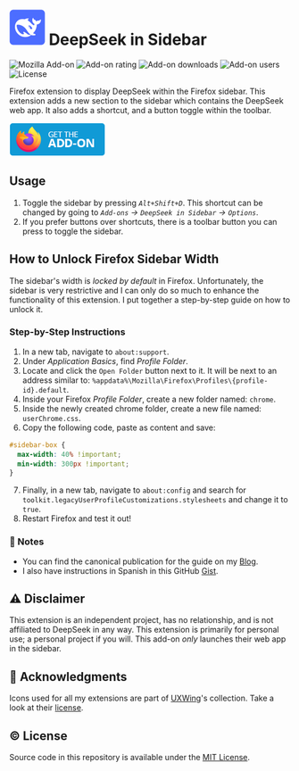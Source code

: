 # <img src="src/icons/deepseek.png" width="64" height="64" /> DeepSeek in Sidebar

![Mozilla Add-on](https://img.shields.io/amo/v/{28b7b9b8-aab9-4034-8628-26d955bf7713})
![Add-on rating](https://img.shields.io/amo/rating/{28b7b9b8-aab9-4034-8628-26d955bf7713})
![Add-on downloads](https://img.shields.io/amo/dw/{28b7b9b8-aab9-4034-8628-26d955bf7713})
![Add-on users](https://img.shields.io/amo/users/{28b7b9b8-aab9-4034-8628-26d955bf7713})
![License](https://img.shields.io/github/license/NotiLo-A/firefox-deepseek-in-sidebar)

Firefox extension to display DeepSeek within the Firefox sidebar. This extension adds a new section to the sidebar which contains the DeepSeek web app. It also adds a shortcut, and a button toggle within the toolbar.

[![Get the Addon](https://raw.githubusercontent.com/semanticdata/text-revealer-firefox-extension/master/firefox.png)](https://addons.mozilla.org/en-US/firefox/addon/chatgpt-in-sidebar/)

## Usage

1. Toggle the sidebar by pressing _`Alt+Shift+D`_. This shortcut can be changed by going to _`Add-ons` → `DeepSeek in Sidebar` → `Options`_.
2. If you prefer buttons over shortcuts, there is a toolbar button you can press to toggle the sidebar.

## How to Unlock Firefox Sidebar Width

The sidebar's width is _locked by default_ in Firefox. Unfortunately, the sidebar is very restrictive and I can only do so much to enhance the functionality of this extension. I put together a step-by-step guide on how to unlock it.

### Step-by-Step Instructions

1. In a new tab, navigate to `about:support`.
2. Under _Application Basics_, find _Profile Folder_.
3. Locate and click the `Open Folder` button next to it. It will be next to an address similar to: `%appdata%\Mozilla\Firefox\Profiles\{profile-id}.default`.
4. Inside your Firefox _Profile Folder_, create a new folder named: `chrome`.
5. Inside the newly created chrome folder, create a new file named: `userChrome.css`.
6. Copy the following code, paste as content and save:

```css
#sidebar-box {
  max-width: 40% !important;
  min-width: 300px !important;
}
```

7. Finally, in a new tab, navigate to `about:config` and search for `toolkit.legacyUserProfileCustomizations.stylesheets` and change it to `true`.
8. Restart Firefox and test it out!

### 📝 Notes

- You can find the canonical publication for the guide on my [Blog](https://miguelpimentel.do/unlock-firefox-sidebar/).  
- I also have instructions in Spanish in this GitHub [Gist](https://gist.github.com/semanticdata/ee0bca4f3617241aa98da114653c0b08#file-instrucciones-md).

## ⚠ Disclaimer

This extension is an independent project, has no relationship, and is not affiliated to DeepSeek in any way. This extension is primarily for personal use; a personal project if you will. This add-on <i>only</i> launches their web app in the sidebar.

## 💜 Acknowledgments

Icons used for all my extensions are part of [UXWing](https://uxwing.com/)'s collection. Take a look at their [license](https://uxwing.com/license).

## © License

Source code in this repository is available under the [MIT License](LICENSE).
